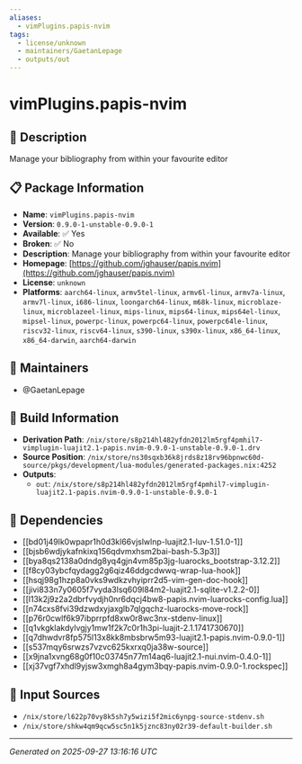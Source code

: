 ```yaml
---
aliases:
  - vimPlugins.papis-nvim
tags:
  - license/unknown
  - maintainers/GaetanLepage
  - outputs/out
---
```


# vimPlugins.papis-nvim

## 📝 Description

Manage your bibliography from within your favourite editor

## 📋 Package Information

- **Name**: `vimPlugins.papis-nvim`
- **Version**: `0.9.0-1-unstable-0.9.0-1`
- **Available**: ✅ Yes
- **Broken**: ✅ No
- **Description**: Manage your bibliography from within your favourite editor
- **Homepage**: [https://github.com/jghauser/papis.nvim](https://github.com/jghauser/papis.nvim)
- **License**: `unknown`
- **Platforms**: `aarch64-linux`, `armv5tel-linux`, `armv6l-linux`, `armv7a-linux`, `armv7l-linux`, `i686-linux`, `loongarch64-linux`, `m68k-linux`, `microblaze-linux`, `microblazeel-linux`, `mips-linux`, `mips64-linux`, `mips64el-linux`, `mipsel-linux`, `powerpc-linux`, `powerpc64-linux`, `powerpc64le-linux`, `riscv32-linux`, `riscv64-linux`, `s390-linux`, `s390x-linux`, `x86_64-linux`, `x86_64-darwin`, `aarch64-darwin`
## 👥 Maintainers

- @GaetanLepage


## 🔧 Build Information

- **Derivation Path**: `/nix/store/s8p214hl482yfdn2012lm5rgf4pmhil7-vimplugin-luajit2.1-papis.nvim-0.9.0-1-unstable-0.9.0-1.drv`
- **Source Position**: `/nix/store/ns30sqxb36k8jrds8z18rv96bpnwc60d-source/pkgs/development/lua-modules/generated-packages.nix:4252`
- **Outputs**:
  - `out`:  `/nix/store/s8p214hl482yfdn2012lm5rgf4pmhil7-vimplugin-luajit2.1-papis.nvim-0.9.0-1-unstable-0.9.0-1`

## 🔗 Dependencies

- [[bd01j49lk0wpapr1h0d3kl66vjslwlnp-luajit2.1-luv-1.51.0-1]]
- [[bjsb6wdjykafnkixq156qdvmxhsm2bai-bash-5.3p3]]
- [[bya8qs2138a0dndg8yq4gjn4vm85p3jg-luarocks_bootstrap-3.12.2]]
- [[f8cy03ybcfqydagg2g6qiz46ddgcdwwq-wrap-lua-hook]]
- [[hsqj98g1hzp8a0vks9wdkzvhyiprr2d5-vim-gen-doc-hook]]
- [[jivi833n7y0605f7vyda3lsq609l84m2-luajit2.1-sqlite-v1.2.2-0]]
- [[l13k2j9z2a2dbrfvydjh0nr6dqcj4bw8-papis.nvim-luarocks-config.lua]]
- [[n74cxs8fvi39dzwdxyjaxglb7qlgqchz-luarocks-move-rock]]
- [[p76r0cwlf6k97ibprrpfd8xw0r8wc3nx-stdenv-linux]]
- [[q1vkgklakdylvgjy1mw1f2k7c0r1h3pi-luajit-2.1.1741730670]]
- [[q7dhwdvr8fp575l13x8kk8mbsbrw5m93-luajit2.1-papis.nvim-0.9.0-1]]
- [[s537mqy6srwzs7vzvc625kxrxq0ja38w-source]]
- [[x9jna1xvng68g0f10c03745n77m14aq6-luajit2.1-nui.nvim-0.4.0-1]]
- [[xj37vgf7xhdl9yjsw3xmgh8a4gym3bqy-papis.nvim-0.9.0-1.rockspec]]

## 📁 Input Sources

- `/nix/store/l622p70vy8k5sh7y5wizi5f2mic6ynpg-source-stdenv.sh`
- `/nix/store/shkw4qm9qcw5sc5n1k5jznc83ny02r39-default-builder.sh`

---
*Generated on 2025-09-27 13:16:16 UTC*
